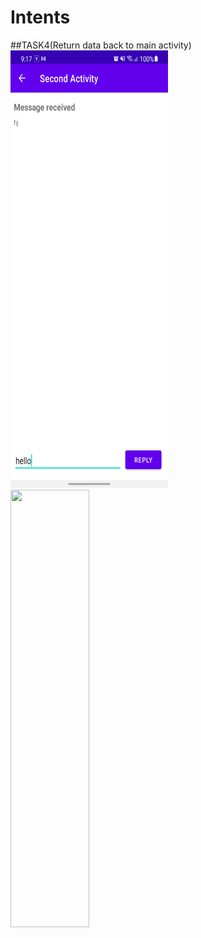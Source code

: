 Intents
==========================
##TASK4(Return data back to main activity)
<img height="700" width="50%" src="screenshot/tsk5.png"><br>
<img height="700" width="50%" src="screenshot/tsk6a.png"><br>
